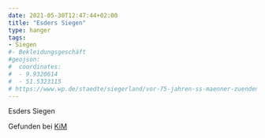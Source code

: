 ```yaml
---
date: 2021-05-30T12:47:44+02:00
title: "Esders Siegen"
type: hanger
tags:
- Siegen
#- Bekleidungsgeschäft
#geojson:
#  coordinates:
#  - 9.9320614
#  - 51.5323115
# https://www.wp.de/staedte/siegerland/vor-75-jahren-ss-maenner-zuenden-synagoge-an-id8649528.html
---
```


Esders Siegen

<div class="source">Gefunden bei <a href="https://www.neue-arbeit-brockensammlung.de/geschaefte/zweigstelle-kim/">KiM</a></div>
